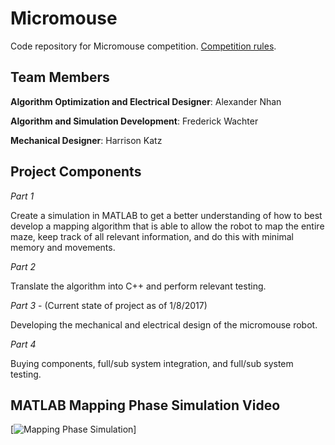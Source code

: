 # Micromouse
Code repository for Micromouse competition. [Competition rules](http://sites.ieee.org/r1/files/2013/03/2013-Region-1-Micromouse-Competition-Rules.pdf).

## Team Members
__Algorithm Optimization and Electrical Designer__: Alexander Nhan

__Algorithm and Simulation Development__: Frederick Wachter

__Mechanical Designer__: Harrison Katz

## Project Components
_Part 1_

Create a simulation in MATLAB to get a better understanding of how to best develop a mapping 
algorithm that is able to allow the robot to map the entire maze, keep track of all relevant 
information, and do this with minimal memory and movements. 

_Part 2_

Translate the algorithm into C++ and perform relevant testing.

_Part 3_ - (Current state of project as of 1/8/2017)

Developing the mechanical and electrical design of the micromouse robot.

_Part 4_

Buying components, full/sub system integration, and full/sub system testing.


## MATLAB Mapping Phase Simulation Video
[![Mapping Phase Simulation](https://img.youtube.com/vi/W23ovwPaJdQ/0.jpg)]
